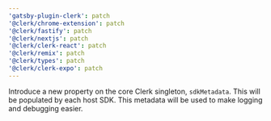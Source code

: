 ```yaml
---
'gatsby-plugin-clerk': patch
'@clerk/chrome-extension': patch
'@clerk/fastify': patch
'@clerk/nextjs': patch
'@clerk/clerk-react': patch
'@clerk/remix': patch
'@clerk/types': patch
'@clerk/clerk-expo': patch
---
```


Introduce a new property on the core Clerk singleton, `sdkMetadata`. This will be populated by each host SDK. This metadata will be used to make logging and debugging easier.

